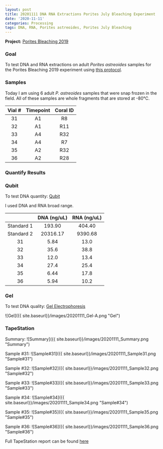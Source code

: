 ```yaml
---
layout: post
title: 20201111 DNA RNA Extractions Porites July Bleaching Experiment
date: '2020-11-11'
categories: Processing
tags: DNA, RNA, Porites astreoides, Porites July Bleaching
---
```


**Project:** [Porites Bleaching 2019](https://github.com/kevinhwong1/Porites_Rim_Bleaching_2019)


### Goal
To test DNA and RNA extractions on adult *Porites astreoides* samples for the Porites Bleaching 2019 experiment  using [this protocol](https://kevinhwong1.github.io/KevinHWong_Notebook/20201027-DNA-RNA-Extractions-Porites-July-Bleaching-Experiment/).

### Samples

Today I am using 6 adult *P. astreoides* samples that were snap frozen in the field. All of these samples are whole fragments that are stored at -80&deg;C.

| Vial # 	| Timepoint 	| Coral ID 	|
|:------:	|:---------:	|:--------:	|
|    31  	|     A1     	|    R8     |
|    32  	|     A1    	|    R11  	|
|    33  	|     A4    	|    R32   	|
|    34  	|     A4    	|    R7   	|
|    35  	|     A2    	|    R32    |
|    36  	|     A2    	|    R28   	|

### Quantify Results

### Qubit
To test DNA quantity: [Qubit](https://github.com/emmastrand/EmmaStrand_Notebook/blob/master/_posts/2019-05-31-Qubit-Protocol.md)  

I used DNA and RNA broad range.

|            	| DNA (ng/uL) 	| RNA (ng/uL) 	|
|:----------:	|:-----------:	|:-----------:	|
| Standard 1 	|    193.90   	|    404.40   	|
| Standard 2 	|   20316.17  	|   9390.68   	|
|      31    	|     5.84    	|     13.0     	|
|      32    	|     35.6    	|     38.8    	|
|      33    	|     12.0    	|     13.4    	|
|      34    	|     27.4    	|     25.4    	|
|      35    	|     6.44    	|     17.8    	|
|      36    	|     5.94    	|     10.2    	|

### Gel

To test DNA quality: [Gel Electrophoresis](https://github.com/emmastrand/EmmaStrand_Notebook/blob/master/_posts/2019-07-16-Gel-Electrophoresis-Protocol.md)

![Gel]({{ site.baseurl}}/images/20201111_Gel-A.png "Gel")

### TapeStation
Summary:
![Summary]({{ site.baseurl}}/images/20201111_Summary.png "Summary")

Sample #31:
![Sample#31]({{ site.baseurl}}/images/20201111_Sample31.png "Sample#31")

Sample #32:
![Sample#32]({{ site.baseurl}}/images/20201111_Sample32.png "Sample#32")

Sample #33:
![Sample#33]({{ site.baseurl}}/images/20201111_Sample33.png "Sample#33")

Sample #34:
![Sample#34]({{ site.baseurl}}/images/20201111_Sample34.png "Sample#34")

Sample #35:
![Sample#35]({{ site.baseurl}}/images/20201111_Sample35.png "Sample#35")

Sample #36:
![Sample#36]({{ site.baseurl}}/images/20201111_Sample36.png "Sample#36")

Full TapeStation report can be found [here](https://github.com/kevinhwong1/KevinHWong_Notebook/blob/master/images/Tapestation_Results/2020-11-11_tapestation.pdf)
